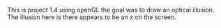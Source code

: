 This is project 1.4 using openGL the goal was to draw an optical illusion. The illusion here is there appears to be an x on the screen.